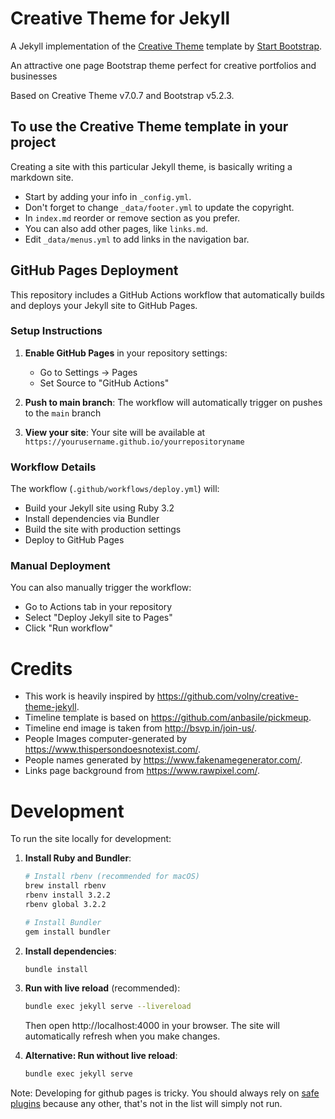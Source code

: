 # Creative Theme for Jekyll

A Jekyll implementation of the [Creative Theme](https://startbootstrap.com/theme/creative/) template by [Start Bootstrap](https://startbootstrap.com).

An attractive one page Bootstrap theme perfect for creative portfolios and businesses

Based on Creative Theme v7.0.7 and Bootstrap v5.2.3.

## To use the Creative Theme template in your project

Creating a site with this particular Jekyll theme, is basically writing a markdown site.

- Start by adding your info in `_config.yml`.
- Don't forget to change `_data/footer.yml` to update the copyright.
- In `index.md` reorder or remove section as you prefer.
- You can also add other pages, like `links.md`.
- Edit `_data/menus.yml` to add links in the navigation bar.

## GitHub Pages Deployment

This repository includes a GitHub Actions workflow that automatically builds and deploys your Jekyll site to GitHub Pages.

### Setup Instructions

1. **Enable GitHub Pages** in your repository settings:
   - Go to Settings → Pages
   - Set Source to "GitHub Actions"

2. **Push to main branch**: The workflow will automatically trigger on pushes to the `main` branch

3. **View your site**: Your site will be available at `https://yourusername.github.io/yourrepositoryname`

### Workflow Details

The workflow (`.github/workflows/deploy.yml`) will:
- Build your Jekyll site using Ruby 3.2
- Install dependencies via Bundler
- Build the site with production settings
- Deploy to GitHub Pages

### Manual Deployment

You can also manually trigger the workflow:
- Go to Actions tab in your repository
- Select "Deploy Jekyll site to Pages"
- Click "Run workflow"

# Credits
* This work is heavily inspired by https://github.com/volny/creative-theme-jekyll.
* Timeline template is based on https://github.com/anbasile/pickmeup.
* Timeline end image is taken from http://bsvp.in/join-us/.
* People Images computer-generated by https://www.thispersondoesnotexist.com/.
* People names generated by https://www.fakenamegenerator.com/.
* Links page background from https://www.rawpixel.com/.

# Development
To run the site locally for development:

1. **Install Ruby and Bundler**:
   ```bash
   # Install rbenv (recommended for macOS)
   brew install rbenv
   rbenv install 3.2.2
   rbenv global 3.2.2
   
   # Install Bundler
   gem install bundler
   ```

2. **Install dependencies**:
   ```bash
   bundle install
   ```

3. **Run with live reload** (recommended):
   ```bash
   bundle exec jekyll serve --livereload
   ```
   
   Then open http://localhost:4000 in your browser. The site will automatically refresh when you make changes.

4. **Alternative: Run without live reload**:
   ```bash
   bundle exec jekyll serve
   ```

Note: Developing for github pages is tricky. You should always rely on
[safe plugins](https://pages.github.com/versions/) because any other, that's not
in the list will simply not run.